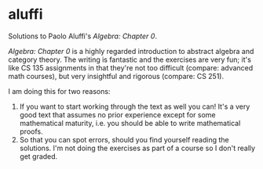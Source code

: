 # aluffi
Solutions to Paolo Aluffi's *Algebra: Chapter 0*.

*Algebra: Chapter 0* is a highly regarded introduction to abstract algebra and category theory. The writing is fantastic and the exercises are very fun; it's like CS 135 assignments in that they're not too difficult (compare: advanced math courses), but very insightful and rigorous (compare: CS 251).

I am doing this for two reasons:
1. If you want to start working through the text as well you can! It's a very good text that assumes no prior experience except for some mathematical maturity, i.e. you should be able to write mathematical proofs.
2. So that you can spot errors, should you find yourself reading the solutions. I'm not doing the exercises as part of a course so I don't really get graded.
